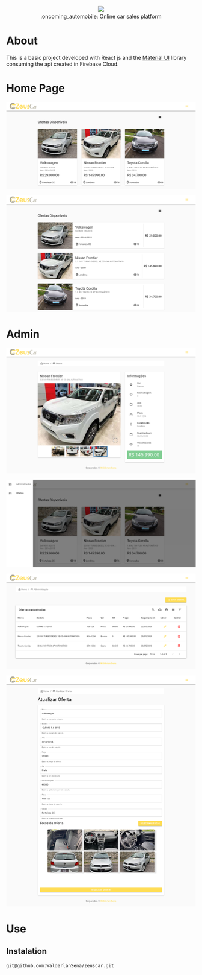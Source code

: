 <p align="center">
  <img src="https://github.com/WalderlanSena/zeuscar/blob/feature/docs/src/assets/zeuscarLogo.png" />
  <br/>
  :oncoming_automobile: Online car sales platform
</p>

# About

This is a basic project developed with React js and the <a href="https://material-ui.com/">Material UI</a> library consuming the api created in Firebase Cloud.

# Home Page
<p align="center">
  <img src="https://github.com/WalderlanSena/zeuscar/blob/develop/docs/01.png" />
</p>

<p align="center">
  <img src="https://github.com/WalderlanSena/zeuscar/blob/develop/docs/02.png" />
</p>

# Admin

<p align="center">
  <img src="https://github.com/WalderlanSena/zeuscar/blob/develop/docs/03.png" />
</p>

<p align="center">
  <img src="https://github.com/WalderlanSena/zeuscar/blob/develop/docs/06.png" />
</p>

<p align="center">
  <img src="https://github.com/WalderlanSena/zeuscar/blob/develop/docs/04.png" />
</p>

<p align="center">
  <img src="https://github.com/WalderlanSena/zeuscar/blob/develop/docs/05.png" />
</p>

# Use

## Instalation

```
git@github.com:WalderlanSena/zeuscar.git
```


